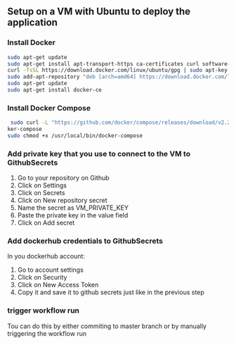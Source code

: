 ## Setup on a VM with Ubuntu to deploy the application
### Install Docker
```bash
sudo apt-get update
sudo apt-get install apt-transport-https ca-certificates curl software-properties-common
curl -fsSL https://download.docker.com/linux/ubuntu/gpg | sudo apt-key add -
sudo add-apt-repository "deb [arch=amd64] https://download.docker.com/linux/ubuntu $(lsb_release -cs) stable"
sudo apt-get update
sudo apt-get install docker-ce
```
### Install Docker Compose
```bash
 sudo curl -L "https://github.com/docker/compose/releases/download/v2.20.0/docker-compose-linux-x86_64" -o /usr/local/bin/doc
ker-compose
sudo chmod +x /usr/local/bin/docker-compose
```

### Add private key that you use to connect to the VM to GithubSecrets 
1. Go to your repository on Github
2. Click on Settings
3. Click on Secrets
4. Click on New repository secret
5. Name the secret as VM_PRIVATE_KEY
6. Paste the private key in the value field
7. Click on Add secret

### Add dockerhub credentials to GithubSecrets
In you dockerhub account:
1. Go to account settings
2. Click on Security
3. Click on New Access Token
4. Copy it and save it to github secrets just like in the previous step 

### trigger workflow run 
Tou can do this by either commiting to master branch or by manually triggering the workflow run
